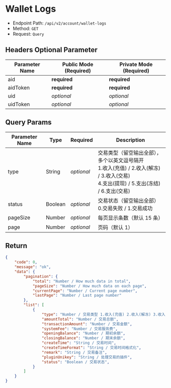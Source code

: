 # Wallet Logs

- Endpoint Path: `/api/v2/account/wallet-logs`
- Method: `GET`
- Request: `Query`

## Headers Optional Parameter

| Parameter Name | Public Mode (Required) | Private Mode (Required) |
| --- | --- | --- |
| aid | **required** | **required** |
| aidToken | **required** | **required** |
| uid | *optional* | *optional* |
| uidToken | *optional* | *optional* |

## Query Params

| Parameter Name | Type | Required | Description |
| --- | --- | --- | --- |
| type | String | *optional* | 交易类型（留空输出全部），多个以英文逗号隔开<br>1.收入(充值) / 2.收入(解冻) / 3.收入(交易)<br>4.支出(提现) / 5.支出(冻结) / 6.支出(交易) |
| status | Boolean | *optional* | 交易状态（留空输出全部）<br>0.交易失败 / 1.交易成功 |
| pageSize | Number | *optional* | 每页显示条数（默认 15 条） |
| page | Number | *optional* | 页码（默认 1） |

## Return

```json
{
    "code": 0,
    "message": "ok",
    "data": {
        "pagination": {
            "total": "Number / How much data in total",
            "pageSize": "Number / How much data on each page",
            "currentPage": "Number / Current page number",
            "lastPage": "Number / Last page number"
        },
        "list": [
            {
                "type": "Number / 交易类型 1.收入(充值) 2.收入(解冻) 3.收入(交易) 4.支出(提现) 5.支出(冻结) 6.支出(交易)",
                "amountTotal": "Number / 交易总额",
                "transactionAmount": "Number / 交易金额",
                "systemFee": "Number / 交易服务费",
                "openingBalance": "Number / 期初余额",
                "closingBalance": "Number / 期末余额",
                "createTime": "String / 交易时间",
                "createTimeFormat": "String / 交易时间格式化",
                "remark": "String / 交易备注",
                "pluginUnikey": "String / 处理交易的插件",
                "status": "Boolean / 交易状态",
            }
        ]
    }
}
```

